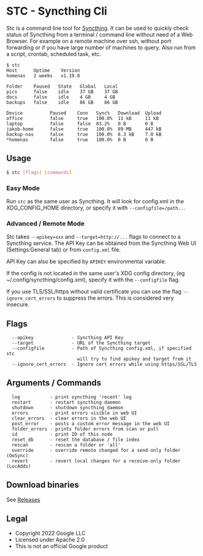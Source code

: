 # STC - Syncthing Cli

Stc is a command line tool for [Syncthing](https://syncthing.net/).
It can be used to quickly check status of Syncthing from a terminal / command line
without need of a Web Browser. For example on a remote machine over ssh, without port
forwarding or if you have large number of machines to query. Also run from a script,
crontab, scheduled task, etc.

```
$ stc
Host      Uptime    Version
homenas   2 weeks   v1.19.0

Folder    Paused   State   Global   Local
pics      false    idle    37 GB    37 GB
docs      false    idle    4 GB     4 GB
backups   false    idle    86 GB    86 GB

Device          Paused    Conn   Sync%   Download  Upload
office          false     true   100.0%  11 kB     11 kB
laptop          false     false  83.2%   0 B       0 B
jakob-home      false     true   100.0%  89 MB     447 kB
backup-nas      false     true   100.0%  6.3 kB    7.0 kB
*homenas        false     true   100.0%  0 B       0 B
```

## Usage

```sh
$ stc [flags] [commands]
```

### Easy Mode

Run `stc` as the same user as Syncthing. It will look for config.xml in
the XDG_CONFIG_HOME directory, or specify it with `--configfile=/path..`.

### Advanced / Remote Mode

Stc takes `--apikey=xxx` and `--target=http://...` flags to connect to a
Syncthing service. The API Key can be obtained from the Syncthing Web UI
(Settings:General tab) or from `config.xml` file.

API Key can also be specified by `APIKEY` environmental variable.

If the config is not located in the same user's XDG config directory,
(eg ~/.config/syncthing/config.xml), specify it with the `--configfile` flag.

If you use TLS/SSL/https without valid certificate you can use the flag
`--ignore_cert_errors` to suppress the errors. This is considered very insecure.

## Flags

```text
  --apikey              - Syncthing API Key
  --target              - URL of the Syncthing target
  --configfile          - Path of Syncthing config.xml, if specified stc
                          will try to find apikey and target from it
  --ignore_cert_errors  - Ignore cert errors while using https/SSL/TLS
```

## Arguments / Commands

```text
  log           - print syncthing 'recent' log
  restart       - restart syncthing daemon
  shutdown      - shutdown syncthing daemon
  errors        - print errors visible in web UI
  clear_errors  - clear errors in the web UI
  post_error    - posts a custom error message in the web UI
  folder_errors - prints folder errors from scan or pull
  id            - print ID of this node
  reset_db      - reset the database / file index
  rescan        - rescan a folder or 'all'
  override      - override remote changed for a send-only folder (OoSync)
  revert        - revert local changes for a receive-only folder (LocAdds)
```

## Download binaries

See [Releases](https://github.com/tenox7/stc/releases)

## Legal

* Copyright 2022 Google LLC
* Licensed under Apache 2.0
* This is not an official Google product
